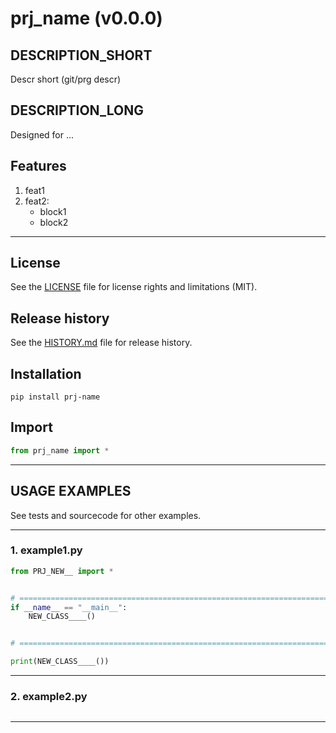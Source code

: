 # prj_name (v0.0.0)

## DESCRIPTION_SHORT
Descr short (git/prg descr)

## DESCRIPTION_LONG
Designed for ...


## Features
1. feat1  
2. feat2:  
	- block1  
	- block2  


********************************************************************************
## License
See the [LICENSE](LICENSE) file for license rights and limitations (MIT).


## Release history
See the [HISTORY.md](HISTORY.md) file for release history.


## Installation
```commandline
pip install prj-name
```


## Import
```python
from prj_name import *
```


********************************************************************************
## USAGE EXAMPLES
See tests and sourcecode for other examples.

------------------------------
### 1. example1.py
```python
from PRJ_NEW__ import *


# =====================================================================================================================
if __name__ == "__main__":
    NEW_CLASS____()


# =====================================================================================================================

print(NEW_CLASS____())
```

------------------------------
### 2. example2.py
```python

```

********************************************************************************
